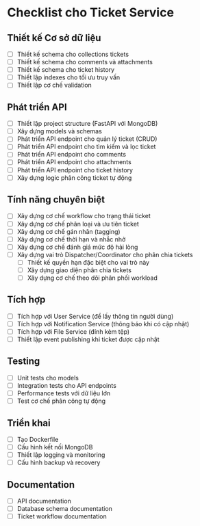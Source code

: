 # Checklist cho Ticket Service

## Thiết kế Cơ sở dữ liệu
- [ ] Thiết kế schema cho collections tickets
- [ ] Thiết kế schema cho comments và attachments
- [ ] Thiết kế schema cho ticket history
- [ ] Thiết lập indexes cho tối ưu truy vấn
- [ ] Thiết lập cơ chế validation

## Phát triển API
- [ ] Thiết lập project structure (FastAPI với MongoDB)
- [ ] Xây dựng models và schemas
- [ ] Phát triển API endpoint cho quản lý ticket (CRUD)
- [ ] Phát triển API endpoint cho tìm kiếm và lọc ticket
- [ ] Phát triển API endpoint cho comments
- [ ] Phát triển API endpoint cho attachments
- [ ] Phát triển API endpoint cho ticket history
- [ ] Xây dựng logic phân công ticket tự động

## Tính năng chuyên biệt
- [ ] Xây dựng cơ chế workflow cho trạng thái ticket
- [ ] Xây dựng cơ chế phân loại và ưu tiên ticket
- [ ] Xây dựng cơ chế gán nhãn (tagging)
- [ ] Xây dựng cơ chế thời hạn và nhắc nhở
- [ ] Xây dựng cơ chế đánh giá mức độ hài lòng
- [ ] Xây dựng vai trò Dispatcher/Coordinator cho phân chia tickets
  - [ ] Thiết kế quyền hạn đặc biệt cho vai trò này
  - [ ] Xây dựng giao diện phân chia tickets
  - [ ] Xây dựng cơ chế theo dõi phân phối workload

## Tích hợp
- [ ] Tích hợp với User Service (để lấy thông tin người dùng)
- [ ] Tích hợp với Notification Service (thông báo khi có cập nhật)
- [ ] Tích hợp với File Service (đính kèm tệp)
- [ ] Thiết lập event publishing khi ticket được cập nhật

## Testing
- [ ] Unit tests cho models
- [ ] Integration tests cho API endpoints
- [ ] Performance tests với dữ liệu lớn
- [ ] Test cơ chế phân công tự động

## Triển khai
- [ ] Tạo Dockerfile
- [ ] Cấu hình kết nối MongoDB
- [ ] Thiết lập logging và monitoring
- [ ] Cấu hình backup và recovery

## Documentation
- [ ] API documentation
- [ ] Database schema documentation
- [ ] Ticket workflow documentation